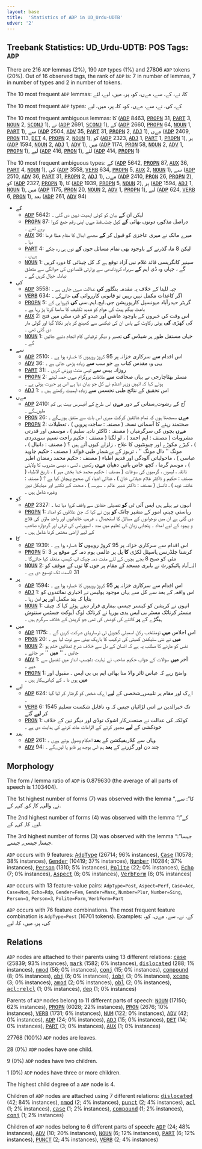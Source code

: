 ```yaml
---
layout: base
title:  'Statistics of ADP in UD_Urdu-UDTB'
udver: '2'
---
```


## Treebank Statistics: UD_Urdu-UDTB: POS Tags: `ADP`

There are 216 `ADP` lemmas (2%), 190 `ADP` types (1%) and 27806 `ADP` tokens (20%).
Out of 16 observed tags, the rank of `ADP` is: 7 in number of lemmas, 7 in number of types and 2 in number of tokens.

The 10 most frequent `ADP` lemmas: کا، نے، کے، سے، مےں، کو، پر، میں، لیے، لئے

The 10 most frequent `ADP` types:  کے، کی، نے، سے، مےں، کو، کا، پر، میں، لیے

The 10 most frequent ambiguous lemmas: کا (<tt><a href="ur_udtb-pos-ADP.html">ADP</a></tt> 8463, <tt><a href="ur_udtb-pos-PROPN.html">PROPN</a></tt> 31, <tt><a href="ur_udtb-pos-PART.html">PART</a></tt> 3, <tt><a href="ur_udtb-pos-NOUN.html">NOUN</a></tt> 2, <tt><a href="ur_udtb-pos-SCONJ.html">SCONJ</a></tt> 1), نے (<tt><a href="ur_udtb-pos-ADP.html">ADP</a></tt> 2691, <tt><a href="ur_udtb-pos-SCONJ.html">SCONJ</a></tt> 1), کے (<tt><a href="ur_udtb-pos-ADP.html">ADP</a></tt> 2660, <tt><a href="ur_udtb-pos-PROPN.html">PROPN</a></tt> 64, <tt><a href="ur_udtb-pos-NOUN.html">NOUN</a></tt> 1, <tt><a href="ur_udtb-pos-PART.html">PART</a></tt> 1), سے (<tt><a href="ur_udtb-pos-ADP.html">ADP</a></tt> 2504, <tt><a href="ur_udtb-pos-ADV.html">ADV</a></tt> 35, <tt><a href="ur_udtb-pos-PART.html">PART</a></tt> 31, <tt><a href="ur_udtb-pos-PROPN.html">PROPN</a></tt> 2, <tt><a href="ur_udtb-pos-ADJ.html">ADJ</a></tt> 1), مےں (<tt><a href="ur_udtb-pos-ADP.html">ADP</a></tt> 2409, <tt><a href="ur_udtb-pos-PRON.html">PRON</a></tt> 113, <tt><a href="ur_udtb-pos-DET.html">DET</a></tt> 4, <tt><a href="ur_udtb-pos-PROPN.html">PROPN</a></tt> 2, <tt><a href="ur_udtb-pos-NOUN.html">NOUN</a></tt> 1), کو (<tt><a href="ur_udtb-pos-ADP.html">ADP</a></tt> 2323, <tt><a href="ur_udtb-pos-ADJ.html">ADJ</a></tt> 1, <tt><a href="ur_udtb-pos-PART.html">PART</a></tt> 1, <tt><a href="ur_udtb-pos-PROPN.html">PROPN</a></tt> 1), پر (<tt><a href="ur_udtb-pos-ADP.html">ADP</a></tt> 1594, <tt><a href="ur_udtb-pos-NOUN.html">NOUN</a></tt> 2, <tt><a href="ur_udtb-pos-ADJ.html">ADJ</a></tt> 1, <tt><a href="ur_udtb-pos-ADV.html">ADV</a></tt> 1), میں (<tt><a href="ur_udtb-pos-ADP.html">ADP</a></tt> 1174, <tt><a href="ur_udtb-pos-PRON.html">PRON</a></tt> 58, <tt><a href="ur_udtb-pos-NOUN.html">NOUN</a></tt> 2, <tt><a href="ur_udtb-pos-ADV.html">ADV</a></tt> 1, <tt><a href="ur_udtb-pos-PROPN.html">PROPN</a></tt> 1), لیے (<tt><a href="ur_udtb-pos-ADP.html">ADP</a></tt> 416, <tt><a href="ur_udtb-pos-PRON.html">PRON</a></tt> 1), لئے (<tt><a href="ur_udtb-pos-ADP.html">ADP</a></tt> 414, <tt><a href="ur_udtb-pos-PROPN.html">PROPN</a></tt> 1)

The 10 most frequent ambiguous types:  کے (<tt><a href="ur_udtb-pos-ADP.html">ADP</a></tt> 5642, <tt><a href="ur_udtb-pos-PROPN.html">PROPN</a></tt> 87, <tt><a href="ur_udtb-pos-AUX.html">AUX</a></tt> 36, <tt><a href="ur_udtb-pos-PART.html">PART</a></tt> 4, <tt><a href="ur_udtb-pos-NOUN.html">NOUN</a></tt> 1), کی (<tt><a href="ur_udtb-pos-ADP.html">ADP</a></tt> 3558, <tt><a href="ur_udtb-pos-VERB.html">VERB</a></tt> 634, <tt><a href="ur_udtb-pos-PROPN.html">PROPN</a></tt> 5, <tt><a href="ur_udtb-pos-AUX.html">AUX</a></tt> 2, <tt><a href="ur_udtb-pos-NOUN.html">NOUN</a></tt> 1), سے (<tt><a href="ur_udtb-pos-ADP.html">ADP</a></tt> 2510, <tt><a href="ur_udtb-pos-ADV.html">ADV</a></tt> 36, <tt><a href="ur_udtb-pos-PART.html">PART</a></tt> 31, <tt><a href="ur_udtb-pos-PROPN.html">PROPN</a></tt> 2, <tt><a href="ur_udtb-pos-ADJ.html">ADJ</a></tt> 1), مےں (<tt><a href="ur_udtb-pos-ADP.html">ADP</a></tt> 2410, <tt><a href="ur_udtb-pos-PRON.html">PRON</a></tt> 26, <tt><a href="ur_udtb-pos-PROPN.html">PROPN</a></tt> 2), کو (<tt><a href="ur_udtb-pos-ADP.html">ADP</a></tt> 2327, <tt><a href="ur_udtb-pos-PROPN.html">PROPN</a></tt> 1), کا (<tt><a href="ur_udtb-pos-ADP.html">ADP</a></tt> 1939, <tt><a href="ur_udtb-pos-PROPN.html">PROPN</a></tt> 5, <tt><a href="ur_udtb-pos-NOUN.html">NOUN</a></tt> 2), پر (<tt><a href="ur_udtb-pos-ADP.html">ADP</a></tt> 1594, <tt><a href="ur_udtb-pos-ADJ.html">ADJ</a></tt> 1, <tt><a href="ur_udtb-pos-NOUN.html">NOUN</a></tt> 1), میں (<tt><a href="ur_udtb-pos-ADP.html">ADP</a></tt> 1175, <tt><a href="ur_udtb-pos-PRON.html">PRON</a></tt> 20, <tt><a href="ur_udtb-pos-NOUN.html">NOUN</a></tt> 2, <tt><a href="ur_udtb-pos-ADV.html">ADV</a></tt> 1, <tt><a href="ur_udtb-pos-PROPN.html">PROPN</a></tt> 1), لیے (<tt><a href="ur_udtb-pos-ADP.html">ADP</a></tt> 624, <tt><a href="ur_udtb-pos-VERB.html">VERB</a></tt> 6, <tt><a href="ur_udtb-pos-PRON.html">PRON</a></tt> 1), بعد (<tt><a href="ur_udtb-pos-ADP.html">ADP</a></tt> 261, <tt><a href="ur_udtb-pos-ADV.html">ADV</a></tt> 94)


* کے
  * <tt><a href="ur_udtb-pos-ADP.html">ADP</a></tt> 5642: لیکن ان <b>کے</b> بیان کو کوئی اہمیت نہیں دی گئی ۔
  * <tt><a href="ur_udtb-pos-PROPN.html">PROPN</a></tt> 87: دراصل مذکورہ دونوں بھائی <b>کے</b> کپل چٹ_فنڈ مےں اپنی رقم جمع کروا رہے تھے ۔
  * <tt><a href="ur_udtb-pos-AUX.html">AUX</a></tt> 36: میرے مالک نے میری عاجزی کو قبول کر <b>کے</b> مجھے ابدال کا مقام عطا فرما دیا ۔
  * <tt><a href="ur_udtb-pos-PART.html">PART</a></tt> 4: لیکن 8 ماہ گذرنے کے باوجود بھی تمام مسائل جوں <b>کے</b> توں ہی رہ چکے ہےں ۔
  * <tt><a href="ur_udtb-pos-NOUN.html">NOUN</a></tt> 1: سینیر کانگریسی قائد غلام نبی آزاد توقع ہے کہ کل چینائی کا دورہ کریں گے ، جہاں وہ ڈی ایم <b>کے</b> سربراہ کروناندھی سے وزارتی قلمدانوں کی حوالگی سے متعلق تبادلہ خیال کریں گے ۔
* کی
  * <tt><a href="ur_udtb-pos-ADP.html">ADP</a></tt> 3558: جیہ للیتا کے خلاف یہ مقدمہ بنگلور <b>کی</b> عدالت مےں جاری ہے ۔
  * <tt><a href="ur_udtb-pos-VERB.html">VERB</a></tt> 634: اگر کاغذات مکمل نہیں رہیں تو قانونی کارروائی <b>کی</b> جائےگی ۔
  * <tt><a href="ur_udtb-pos-PROPN.html">PROPN</a></tt> 5: گریٹر حیدرآباد میونسپل کارپوریشن جی۔ایچ۔ایم۔سی <b>کی</b> لاپرواہی کے باعث بیگم پیٹ کی عوام کو شدید تکلیف کا سامنا کرنا پڑ رہا ہے ۔
  * <tt><a href="ur_udtb-pos-AUX.html">AUX</a></tt> 2: اس وقت کی خبروں کے باوجود عاشی اور عبدو کو غزہ سٹی میں فتح کی کھڑی <b>کی</b> ہوئی رکاوٹ کے پاس ان کی ٹیکسی سے کھینچ کر باہر نکالا گیا اور گولی مار دی گئی تھی ۔
  * <tt><a href="ur_udtb-pos-NOUN.html">NOUN</a></tt> 1: جہاں مستقل طور پر شیڈس <b>کی</b> تعمیر و دیگر ترقیاتی کام انجام دئیے جائیں گے ۔
* سے
  * <tt><a href="ur_udtb-pos-ADP.html">ADP</a></tt> 2510: اس اقدام <b>سے</b> سرکاری خزانہ پر 95 کروڑ روپیوں کا خسارہ ہوا ہے ۔
  * <tt><a href="ur_udtb-pos-ADV.html">ADV</a></tt> 36: یہی وہ مقدس کتاب ہے جو سب <b>سے</b> زیادہ پڑھی جاتی ہے ۔
  * <tt><a href="ur_udtb-pos-PART.html">PART</a></tt> 31: روزانہ بیس <b>سے</b> تیس منٹ ورزش کریں ۔
  * <tt><a href="ur_udtb-pos-PROPN.html">PROPN</a></tt> 2: مسٹر بھٹاچارجی نے یہاں صحافت <b>سے</b> ملاقات پروگرام مےں حصہ لیتے ہوئے کہا کہ انہیں وزیر اعظم نے کل جو بیان دیا ہے اس پر حیرت ہوئی ہے ۔
  * <tt><a href="ur_udtb-pos-ADJ.html">ADJ</a></tt> 1: اس تحقیق کے نتائج طبی تجسس <b>سے</b> زیادہ اہمیت رکھتے ہیں ۔
* مےں
  * <tt><a href="ur_udtb-pos-ADP.html">ADP</a></tt> 2410: آج کے رشوت_ستانی کے دور <b>مےں</b> اس طرح کے آفیسرس بہت ہی کم ملیں_گے ۔
  * <tt><a href="ur_udtb-pos-PRON.html">PRON</a></tt> 26: <b>مےں</b> سمجھتا ہوں کہ تمام شائقین کرکٹ میری اس بات سے متفق ہوں_گے ۔
  * <tt><a href="ur_udtb-pos-PROPN.html">PROPN</a></tt> 2: صحتمند رہنے کا آسمانی نسخہ ( مصنفہ : ساجدہ پروین ) ، تعطیلات <b>مےں</b> بچوں کی سرگرمیاں ( مصنفہ : ڈاکٹر نادیہ سلیم ) ، موسمی اور قدرتی مشروبات ( مصنف : ایم احمد ) ، لو لگنا ( مصنف : حکیم راحت نسیم سوہدردی ) ، کیڑے مکوڑے اور چیونٹیوں کا علاج ، زلزلے کیوں آتے ہیں ؟ ( مصنف : دانیال ) ، مونگ '' دال مونگ '' ، تربوز کے بےشمار طبی فوائد ( مصنف : حکیم جاوید عباسی ) ، ماحولیاتی آلودگی اور قدیم اطباء ( مصنف : حکیم محمد رمضان اطہر ) ، موسم گرما ، کچھ خاص باتیں دھیان <b>مےں</b> رکھیں ، لسی ، دیسی مشروب کا ولایتی ذائقہ ، لیموں ، گرمیوں کی سوغات ( مصنف : حکیم محمد خدا بخش مہر ) ، تاریخ الاطباء ( مصنف : حکیم و ڈاکٹر غلام جیلانی خان ) ، غذائی اشیاء کی صحیح پہچان کیا ہے ؟ ( مصنفہ : عائشہ نوید ) ، ٹانسل ( مصنف : ڈاکٹر شبیر عالم ۔ سیرسہ ) ، صحت کے نکتے اور میڈیکل نیوز وغیرہ شامل ہیں ۔
* کو
  * <tt><a href="ur_udtb-pos-ADP.html">ADP</a></tt> 2327: انہوں نے پہلے ہی ایس آئی ٹی <b>کو</b> تفصیلی حقائق سے واقف کروا دیا تھا ۔
  * <tt><a href="ur_udtb-pos-PROPN.html">PROPN</a></tt> 1: ریاستی چینی امور کے مشیر چانک <b>کو</b> یون نے کہا کہ جن علاقوں کو امداد دی گئی ہے ان میں نوجوانوں کے مسائل کا استحصال ۔ غریب خاندانوں اور واحد ماؤں کی فلاح و بہبود کے لیے امداد ۔ پنجابی زبان کی تعلیم میں مدد ، اسپورٹس کی ترقی اور گردوارہ صاحب کے لیے اراضی مختص کرنا شامل ہیں ۔
* کا
  * <tt><a href="ur_udtb-pos-ADP.html">ADP</a></tt> 1939: اس اقدام سے سرکاری خزانہ پر 95 کروڑ روپیوں <b>کا</b> خسارہ ہوا ہے ۔
  * <tt><a href="ur_udtb-pos-PROPN.html">PROPN</a></tt> 5: کرشنا چلڈرنس ہاسپٹل لکڑی <b>کا</b> پل پر عالمی یوم دمہ کے موقع پر 3 مئی کو صبح 8 بجے بچوں کے لئے مفت دمہ چیک اپ کیمپ منعقد کیا جائےگا ۔
  * <tt><a href="ur_udtb-pos-NOUN.html">NOUN</a></tt> 2: الہ_آباد ہائیکورٹ نے بابری مسجد کے مقام پر جوں <b>کا</b> توں کے موقف کو 31 اگست تک توسیع دی ہے ۔
* پر
  * <tt><a href="ur_udtb-pos-ADP.html">ADP</a></tt> 1594: اس اقدام سے سرکاری خزانہ <b>پر</b> 95 کروڑ روپیوں کا خسارہ ہوا ہے ۔
  * <tt><a href="ur_udtb-pos-ADJ.html">ADJ</a></tt> 1: اس واقعہ کے بعد سے کل سے یہاں موجود پولیس نے اخباری نمائندوں کو بتایا کہ بند مکمل اور <b>پر</b> امن رہا ۔
  * <tt><a href="ur_udtb-pos-NOUN.html">NOUN</a></tt> 1: انہوں نے کرپشن کو کینسر جیسی بیماری قرار دیتے ہوئے کہا کہ چیف منسٹر کرناٹک مسٹر بی ایس یدی یورپا نے کرناٹک لوک آیوکت جسٹس سنتوش ہیگڑے کے <b>پر</b> کاٹنے کی کوشش کی تھی جو کرپشن کے خلاف سرگرم ہیں ۔
* میں
  * <tt><a href="ur_udtb-pos-ADP.html">ADP</a></tt> 1175: اس اجلاس <b>میں</b> نومنتخب رکن اسمبلی گجویل ٹی نرساریڈی شرکت کریں گے ۔
  * <tt><a href="ur_udtb-pos-PRON.html">PRON</a></tt> 20: <b>میں</b> نے نئی سلیکشن کمیٹی کی ترکیب کا باریک بینی سے نوٹ لیا ہے ۔
  * <tt><a href="ur_udtb-pos-NOUN.html">NOUN</a></tt> 2: نفس کو مارنے کا مطلب یہ ہے کہ انسان کے دل سے خلاف شرع تمنائیں ختم ہو جائیں ۔ '' <b>میں</b> '' مر جائے ۔
  * <tt><a href="ur_udtb-pos-ADV.html">ADV</a></tt> 1: آخر <b>میں</b> سوالات کے جواب حکیم صاحب نے نہایت دلچسپ انداز میں تفصیل سے دیے ۔
  * <tt><a href="ur_udtb-pos-PROPN.html">PROPN</a></tt> 1: واضح رہے کہ عباس ٹائر والا منا بھائی ایم بی بی ایس ۔ مقبول اور <b>میں</b> ہوں نا ۔ کے کہانی_کار ہیں ۔
* لیے
  * <tt><a href="ur_udtb-pos-ADP.html">ADP</a></tt> 624: اےک اور مقام پر تلبیس_شخصی کے <b>لیے</b> اےک شخص کو گرفتار کر لیا گیا ۔
  * <tt><a href="ur_udtb-pos-VERB.html">VERB</a></tt> 6: 1545 تک خیرالدین نے اتنی لڑائیاں جیتیں کہ وہ ناقابل شکست تسلیم کر <b>لیے</b> گئے
  * <tt><a href="ur_udtb-pos-PRON.html">PRON</a></tt> 1: کولکتہ کی عدالت نے صنعت_کار اشوک توڈی اور دیگر تین کے خلاف خودکشی کے <b>لیے</b> مجبور کرنے کے الزامات عائد کرنے کی ہدایت دی ہے ۔
* بعد
  * <tt><a href="ur_udtb-pos-ADP.html">ADP</a></tt> 261: وہاں سے کلاریفیکشن کے <b>بعد</b> احکام وصول ہوئے ہےں ۔
  * <tt><a href="ur_udtb-pos-ADV.html">ADV</a></tt> 94: چند دن اور گزرنے کے <b>بعد</b> ہم اس بوجھ پر قابو پا لیں_گے ۔

## Morphology

The form / lemma ratio of `ADP` is 0.879630 (the average of all parts of speech is 1.103404).

The 1st highest number of forms (7) was observed with the lemma “کا”: سے, نے, والی, کا, کو, کی, کے.

The 2nd highest number of forms (4) was observed with the lemma “کے”: لیے, کا, کی, کے.

The 3rd highest number of forms (3) was observed with the lemma “جیسا”: جیسا, جیسی, جیسے.

`ADP` occurs with 9 features: <tt><a href="ur_udtb-feat-AdpType.html">AdpType</a></tt> (26714; 96% instances), <tt><a href="ur_udtb-feat-Case.html">Case</a></tt> (10578; 38% instances), <tt><a href="ur_udtb-feat-Gender.html">Gender</a></tt> (10419; 37% instances), <tt><a href="ur_udtb-feat-Number.html">Number</a></tt> (10284; 37% instances), <tt><a href="ur_udtb-feat-Person.html">Person</a></tt> (1310; 5% instances), <tt><a href="ur_udtb-feat-Polite.html">Polite</a></tt> (22; 0% instances), <tt><a href="ur_udtb-feat-Echo.html">Echo</a></tt> (7; 0% instances), <tt><a href="ur_udtb-feat-Aspect.html">Aspect</a></tt> (6; 0% instances), <tt><a href="ur_udtb-feat-VerbForm.html">VerbForm</a></tt> (6; 0% instances)

`ADP` occurs with 13 feature-value pairs: `AdpType=Post`, `Aspect=Perf`, `Case=Acc`, `Case=Nom`, `Echo=Rdp`, `Gender=Fem`, `Gender=Masc`, `Number=Plur`, `Number=Sing`, `Person=1`, `Person=3`, `Polite=Form`, `VerbForm=Part`

`ADP` occurs with 76 feature combinations.
The most frequent feature combination is `AdpType=Post` (16701 tokens).
Examples: کے، نے، سے، مےں، کو، کی، پر، میں، کا، لیے


## Relations

`ADP` nodes are attached to their parents using 13 different relations: <tt><a href="ur_udtb-dep-case.html">case</a></tt> (25839; 93% instances), <tt><a href="ur_udtb-dep-mark.html">mark</a></tt> (1582; 6% instances), <tt><a href="ur_udtb-dep-dislocated.html">dislocated</a></tt> (288; 1% instances), <tt><a href="ur_udtb-dep-nmod.html">nmod</a></tt> (56; 0% instances), <tt><a href="ur_udtb-dep-conj.html">conj</a></tt> (15; 0% instances), <tt><a href="ur_udtb-dep-compound.html">compound</a></tt> (8; 0% instances), <tt><a href="ur_udtb-dep-obj.html">obj</a></tt> (6; 0% instances), <tt><a href="ur_udtb-dep-iobj.html">iobj</a></tt> (3; 0% instances), <tt><a href="ur_udtb-dep-xcomp.html">xcomp</a></tt> (3; 0% instances), <tt><a href="ur_udtb-dep-amod.html">amod</a></tt> (2; 0% instances), <tt><a href="ur_udtb-dep-obl.html">obl</a></tt> (2; 0% instances), <tt><a href="ur_udtb-dep-acl-relcl.html">acl:relcl</a></tt> (1; 0% instances), <tt><a href="ur_udtb-dep-dep.html">dep</a></tt> (1; 0% instances)

Parents of `ADP` nodes belong to 11 different parts of speech: <tt><a href="ur_udtb-pos-NOUN.html">NOUN</a></tt> (17150; 62% instances), <tt><a href="ur_udtb-pos-PROPN.html">PROPN</a></tt> (6028; 22% instances), <tt><a href="ur_udtb-pos-PRON.html">PRON</a></tt> (2676; 10% instances), <tt><a href="ur_udtb-pos-VERB.html">VERB</a></tt> (1731; 6% instances), <tt><a href="ur_udtb-pos-NUM.html">NUM</a></tt> (122; 0% instances), <tt><a href="ur_udtb-pos-ADV.html">ADV</a></tt> (42; 0% instances), <tt><a href="ur_udtb-pos-ADP.html">ADP</a></tt> (24; 0% instances), <tt><a href="ur_udtb-pos-ADJ.html">ADJ</a></tt> (15; 0% instances), <tt><a href="ur_udtb-pos-DET.html">DET</a></tt> (14; 0% instances), <tt><a href="ur_udtb-pos-PART.html">PART</a></tt> (3; 0% instances), <tt><a href="ur_udtb-pos-AUX.html">AUX</a></tt> (1; 0% instances)

27768 (100%) `ADP` nodes are leaves.

28 (0%) `ADP` nodes have one child.

9 (0%) `ADP` nodes have two children.

1 (0%) `ADP` nodes have three or more children.

The highest child degree of a `ADP` node is 4.

Children of `ADP` nodes are attached using 7 different relations: <tt><a href="ur_udtb-dep-dislocated.html">dislocated</a></tt> (42; 84% instances), <tt><a href="ur_udtb-dep-nmod.html">nmod</a></tt> (2; 4% instances), <tt><a href="ur_udtb-dep-punct.html">punct</a></tt> (2; 4% instances), <tt><a href="ur_udtb-dep-acl.html">acl</a></tt> (1; 2% instances), <tt><a href="ur_udtb-dep-case.html">case</a></tt> (1; 2% instances), <tt><a href="ur_udtb-dep-compound.html">compound</a></tt> (1; 2% instances), <tt><a href="ur_udtb-dep-conj.html">conj</a></tt> (1; 2% instances)

Children of `ADP` nodes belong to 6 different parts of speech: <tt><a href="ur_udtb-pos-ADP.html">ADP</a></tt> (24; 48% instances), <tt><a href="ur_udtb-pos-ADV.html">ADV</a></tt> (10; 20% instances), <tt><a href="ur_udtb-pos-NOUN.html">NOUN</a></tt> (6; 12% instances), <tt><a href="ur_udtb-pos-PART.html">PART</a></tt> (6; 12% instances), <tt><a href="ur_udtb-pos-PUNCT.html">PUNCT</a></tt> (2; 4% instances), <tt><a href="ur_udtb-pos-VERB.html">VERB</a></tt> (2; 4% instances)

